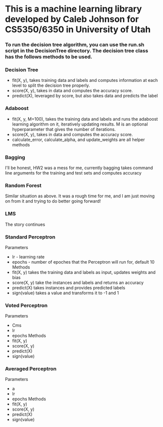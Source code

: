 # This is a machine learning library developed by Caleb Johnson for CS5350/6350 in University of Utah

### To run the decision tree algorithm, you can use the run.sh script in the DecisionTree directory. The decision tree class has the follows methods to be used. 
### Decision Tree
* fit(X, y), takes training data and labels and computes information at each level to split the decision tree properly.
* score(X, y), takes in data and computes the accuracy score.
* predict(X), leveraged by score, but also takes data and predicts the label

### Adaboost

* fit(X, y, M=100), takes the training data and labels and runs the adaboost learning algorithm on it, iteratively updating results. M is an optional hyperparameter that gives the number of iterations.
* score(X, y),  takes in data and computes the accuracy score.
* calculate_error, calculate_alpha, and update_weights are all helper methods

### Bagging

I'll be honest, HW2 was a mess for me, currently bagging takes command line arguments for the training and test sets and computes accuracy

### Random Forest

Similar situation as above. It was a rough time for me, and I am just moving on from it and trying to do better going forward!

### LMS

The story continues

### Standard Perceptron
Parameters
* lr - learning rate
* epochs - number of epoches that the Perceptron will run for, default 10
Methods
* fit(X, y)	takes the training data and labels as input, updates weights and bias
* score(X, y)	take the instances and labels and returns an accuracy
* predict(X)	takes instances and provides predicted labels
* sign(value)	takes a value and transforms it to -1 and 1

### Voted Perceptron
Parameters
* Cms
* lr
* epochs
Methods
* fit(X, y)
* score(X, y)
* predict(X)
* sign(value)

### Averaged Perceptron
Parameters
* a
* lr
* epochs
Methods
* fit(X, y)
* score(X, y)
* predict(X)
* sign(value)
